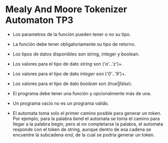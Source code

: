 # Mealy And Moore Tokenizer Automaton TP3

- Los parametros de la función pueden tener o no su tipo.

- La función debe tener obligatoriamente su tipo de retorno.

- Los tipos de datos disponibles son string, integer y boolean.

- Los valores para el tipo de dato *string* son (*'a'*..*'z'*)+.

- Los valores para el tipo de dato *integer* son (*'0'*..*'9'*)+.

- Los valores para el tipo de dato *boolean* son (*true*|*false*).

- El programa debe tener una función y opcionalmente más de una.

- Un programa vacio no es un programa valido.

- El automata toma solo el primer camino posible para generar un token. Por ejemplo, para la palabra *bend* el automata se toma el camino para llegar a la palabra begin, pero al no completarse la palabra, el automata responde con el token de string, aunque dentro de esa cadena se encuentre la subcadena *end*, de la cual se podría generar un token.